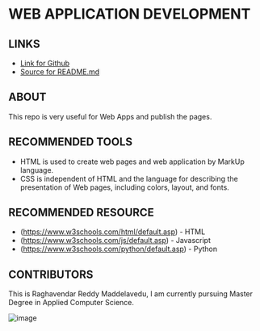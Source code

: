 # WEB APPLICATION DEVELOPMENT

## LINKS
- [Link for Github](https://mraghavendar.github.io/aboutme/"Page")
- [Source for README.md](https://github.com/MRaghavendar/aboutme)

## ABOUT
This repo is very useful for Web Apps and publish the pages.

## RECOMMENDED TOOLS
- HTML is used to create web pages and web application by MarkUp language.
- CSS is independent of HTML and the language for describing the presentation of Web pages, including colors, layout, and fonts.

## RECOMMENDED RESOURCE
- (https://www.w3schools.com/html/default.asp) - HTML
- (https://www.w3schools.com/js/default.asp) - Javascript
- (https://www.w3schools.com/python/default.asp) - Python

## CONTRIBUTORS
This is Raghavendar Reddy Maddelavedu, I am currently pursuing Master Degree in Applied Computer Science.


![image](https://www.amnh.org/var/ezflow_site/storage/images/media/amnh/images/learn-teach/sos-images/partners/top-image/northwestmissouri-top_2x/2272565-1-eng-US/northwestmissouri-top_2x.jpg "NORTHWEST")
